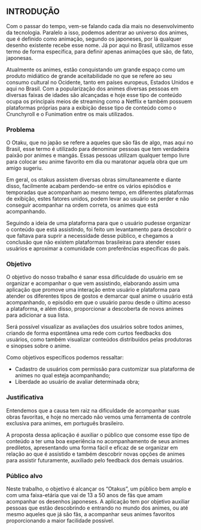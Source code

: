 ## INTRODUÇÃO

Com o passar do tempo, vem-se falando cada dia mais no desenvolvimento da tecnologia. Paralelo a isso, podemos adentrar ao universo dos animes, que é definido como animação, segundo os japoneses, por lá qualquer desenho existente recebe esse nome. Já por aqui no Brasil, utilizamos esse termo de forma específica, para definir apenas animações que são, de fato, japonesas.  <br>

Atualmente os animes, estão conquistando um grande espaço como um produto midiático de grande aceitabilidade no que se refere ao seu consumo cultural no Ocidente, tanto em países europeus, Estados Unidos e aqui no Brasil. Com a popularização dos animes diversas pessoas em diversas faixas de idades são alcançadas e hoje esse tipo de conteúdo ocupa os principais meios de streaming como a Netflix e também possuem plataformas próprias para a exibição desse tipo de conteúdo como o Crunchyroll e o Funimation entre os mais utilizados.

 ### Problema 
O Otaku, que no japão se refere a aqueles que são fãs de algo, mas aqui no Brasil, esse termo é utilizado para denominar pessoas que tem verdadeira paixão por animes e mangás. Essas pessoas utilizam qualquer tempo livre para colocar seu anime favorito em dia ou maratonar aquela obra que um amigo sugeriu. <br>

 Em geral, os otakus assistem diversas obras simultaneamente e diante disso, facilmente acabam perdendo-se entre os vários episódios e temporadas que acompanham ao mesmo tempo, em diferentes plataformas de exibição, estes fatores unidos, podem levar ao usuário se perder e não conseguir acompanhar na ordem correta, os animes que está acompanhando. <br>
 
 Seguindo a ideia de uma plataforma para que o usuário pudesse organizar o conteúdo que está assistindo, foi feito um levantamento para descobrir o que faltava para suprir a necessidade desse público, e chegamos a conclusão que não existem plataformas brasileiras para atender esses usuários e aproximar a comunidade com preferências específicas do país.
 
### Objetivo 
 O objetivo do nosso trabalho é sanar essa dificuldade do usuário em se organizar e acompanhar o que vem assistindo, elaborando assim uma aplicação que promove uma interação entre usuário e plataforma para atender os diferentes tipos de gostos e demarcar qual anime o usuário está acompanhando, o episódio em que o usuário parou desde o último acesso a plataforma, e além disso, proporcionar a descoberta de novos animes para adicionar a sua lista. <br>
 
Será possível visualizar as avaliações dos usuários sobre todos animes, criando de forma espontânea uma rede com curtos feedbacks dos usuários, como também visualizar conteúdos distribuídos pelas produtoras e sinopses sobre o anime.<br>

Como objetivos específicos podemos ressaltar:
* Cadastro de usuários com permissão para customizar sua plataforma de animes no qual esteja acompanhando;
* Liberdade ao usuário de avaliar determinada obra;

### Justificativa 
Entendemos que a causa tem raiz na dificuldade de acompanhar suas obras favoritas, e hoje no mercado não vemos uma ferramenta de controle exclusiva para animes, em português brasileiro. <br>

A proposta  dessa aplicação  é  auxiliar o público que consome esse tipo de conteúdo a ter uma boa experiência no acompanhamento de seus animes prediletos, apresentando uma forma fácil e eficaz de se organizar em relação ao que é assistido e também descobrir novas opções de animes para assistir futuramente, auxiliado pelo feedback dos demais usuários.  

### Público alvo
Neste trabalho, o objetivo é alcançar os “Otakus”, um público bem amplo e com uma faixa-etária que vai de 13 a 50 anos de fãs que amam acompanhar os desenhos japoneses. A aplicação tem por objetivo  auxiliar pessoas que estão descobrindo e entrando no mundo dos animes, ou até mesmo aqueles que já são fãs, a acompanhar seus animes favoritos  proporcionando a maior facilidade possível.
